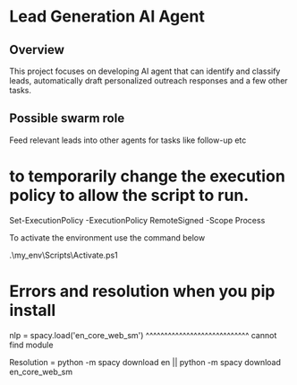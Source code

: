 # Lead Generation AI Agent

## Overview
This project focuses on developing AI agent that can identify and classify leads, automatically draft personalized outreach responses and a few other tasks.

## Possible swarm role

Feed relevant leads into other agents for tasks like follow-up etc

# to temporarily change the execution policy to allow the script to run.

Set-ExecutionPolicy -ExecutionPolicy RemoteSigned -Scope Process

To activate the environment use the command below

.\my_env\Scripts\Activate.ps1


<!-- Lead_generator/
│
├── data/
│   ├── raw/
│   │   └── leads_dataset.csv
│   └── processed/
│       └── cleaned_leads.csv
│
├── notebooks/
│   └── lead_generation_exploration.ipynb
│
├── src/
│   ├── __init__.py
│   ├── data_preprocessing.py        # Modified to include dataset export functionality
│   ├── model.py                     # Handles model training and prediction logic
│   ├── api_integration.py           # Integrates with LinkedIn or other APIs
│   ├── lead_classification.py       # Lead classification logic (calls prediction function)
│   ├── mongodb_integration.py       # Handles MongoDB data retrieval and storage
│   ├── response_generation.py       # Drafts personalized outreach responses
│   └── utils.py                     # Utility functions (logging, common helper functions)
│
├── tests/
│   └── test_data_preprocessing.py
│   └── test_model.py
│   └── test_mongodb_integration.py  # Tests for MongoDB integration (new)
│   └── test_response_generation.py  # Tests for automated response generation (new)
│
├── requirements.txt
├── README.md
├── .gitignore
├── config/
│   └── settings.py                  # Configuration for API keys, MongoDB settings, etc.
│
└── my_env/ -->


# Errors and resolution when you pip install
nlp         = spacy.load('en_core_web_sm')
              ^^^^^^^^^^^^^^^^^^^^^^^^^^^^
              cannot find module

Resolution  = python -m spacy download en || python -m spacy download en_core_web_sm

